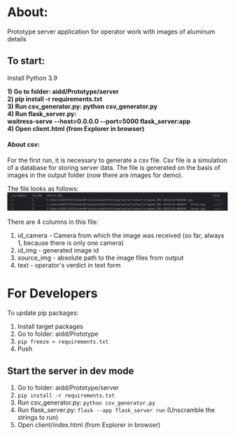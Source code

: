 # About:
Prototype server application for operator work with images of aluminum details

## To start:
Install Python 3.9

<b>1) Go to folder: aidd/Prototype/server</b> <br>
<b>2) pip install -r requirements.txt</b> <br>
<b>3) Run csv_generator.py: python csv_generator.py </b> <br>
<b>4) Run flask_server.py: <br> waitress-serve --host=0.0.0.0 --port=5000 flask_server:app </b> <br>
<b>4) Open client.html (from Explorer in browser)  </b> <br>

#### About csv:

For the first run, it is necessary to generate a csv file.
Csv file is a simulation of a database for storing server data.
The file is generated on the basis of images in the output folder (now there are images for demo). 

The file looks as follows:
![img.png](Documentation/images/img.png)

There are 4 columns in this file:
1) id_camera - Camera from which the image was received (so far, always 1, because there is only one camera)
2) id_img - generated image id
3) source_img - absolute path to the image files from output
4) text - operator's verdict in text form


# For Developers
To update pip packages:

1) Install target packages
2) Go to folder: aidd/Prototype
3) ```pip freeze > requirements.txt```
4) Push

## Start the server in dev mode
1) Go to folder: aidd/Prototype/server
2) ```pip install -r requirements.txt```
3) Run csv_generator.py: ```python csv_generator.py``` 
4) Run flask_server.py: ```flask --app flask_server run``` (Unscramble the strings to run)
5) Open client/index.html (from Explorer in browser)
